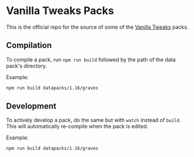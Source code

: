 # Vanilla Tweaks Packs

This is the official repo for the source of some of the [Vanilla Tweaks](https://vanillatweaks.net/) packs.

## Compilation

To compile a pack, run `npm run build` followed by the path of the data pack's directory.

Example:

```sh
npm run build datapacks/1.16/graves
```

## Development

To actively develop a pack, do the same but with `watch` instead of `build`. This will automatically re-compile when the pack is edited.

Example:

```sh
npm run build datapacks/1.16/graves
```